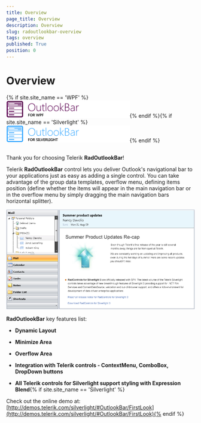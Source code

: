 ```yaml
---
title: Overview
page_title: Overview
description: Overview
slug: radoutlookbar-overview
tags: overview
published: True
position: 0
---
```


# Overview



{% if site.site_name == 'WPF' %}![outlookbar wpf icon](images/outlookbar_wpf_icon.png){% endif %}{% if site.site_name == 'Silverlight' %}![outlookbar sl icon](images/outlookbar_sl_icon.png){% endif %}

## 

Thank you for choosing Telerik __RadOutlookBar__!
				

Telerik __RadOutlookBar__ control lets you deliver Outlook's navigational bar to your applications just as easy as adding a single control. You can take advantage of the group data templates, overflow menu, defining items position (define whether the items will appear in the main navigation bar or in the overflow menu by simply dragging the main navigation bars horizontal splitter).
				

![RadOutlookBAr](images/outlook_overview.png)


__RadOutlookBar__ key features list:
				

* __Dynamic Layout__

* __Minimize Area__

* __Overflow Area__

* __Integration with Telerik controls - ContextMenu, ComboBox, DropDown buttons__

* __All Telerik controls for Silverlight support styling with Expression Blend__{% if site.site_name == 'Silverlight' %}

Check out the online demo at: [http://demos.telerik.com/silverlight/#OutlookBar/FirstLook](http://demos.telerik.com/silverlight/#OutlookBar/FirstLook){% endif %}
